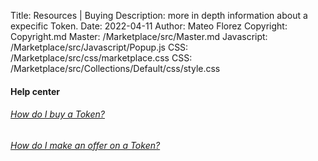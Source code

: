 Title: Resources | Buying
Description: more in depth information about a expecific Token.
Date: 2022-04-11
Author: Mateo Florez
Copyright: Copyright.md
Master: /Marketplace/src/Master.md
Javascript: /Marketplace/src/Javascript/Popup.js
CSS: /Marketplace/src/css/marketplace.css
CSS: /Marketplace/src/Collections/Default/css/style.css


<div class="container px-4 py-5" id="custom-cards">
<h4 class="pb-2 border-bottom text-center">Help center </h4>
<div class="row row-cols-1 row-cols-lg-1 align-items-start g-4 py-5">
	<a class="text-decoration-none" href="BuyTokens.md">
		<div class="col">
			<div class="card card-cover h-100 overflow-hidden text-bg-dark rounded-4 shadow-lg">
			  <div class="d-flex flex-column h-100 p-5 pb-3 text-shadow-1 text-center">
				<h6 class=" mb-4 display-6 lh-1 fw-light">How do I buy a Token?</h2>
			  </div>
			</div>
		</div>
	</a>
	<a class="text-decoration-none" href="MakeOffer.md">
		<div class="col">
			<div class="card card-cover h-100 overflow-hidden text-bg-dark rounded-4 shadow-lg" >
			  <div class="d-flex flex-column h-100 p-5 pb-3 text-white text-shadow-1 text-center">
				<h6 class="mb-4 display-6 lh-1 fw-light">How do I make an offer on a Token?</h2>
			  </div>
			</div>
		</div>
	</a>
</div>
</div>